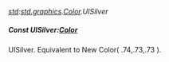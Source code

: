 _[std](../../modules/std/std-module.md):[std.graphics](../../modules/std/std-graphics.md).[Color](../../modules/std/std-graphics-color.md).UISilver_
##### Const UISilver:[Color](../../modules/std/std-graphics-color.md)
UISilver. Equivalent to New Color( .74,.73,.73 ).
